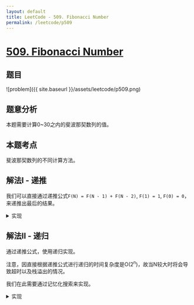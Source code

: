 ```yaml
---
layout: default
title: LeetCode - 509. Fibonacci Number
permalink: /leetcode/p509
---
```

# [509. Fibonacci Number](https://leetcode.com/problems/fibonacci-number/)

## 题目
![problem]({{ site.baseurl }}/assets/leetcode/p509.png)

## 题意分析
本题需要计算0~30之内的斐波那契数列的值。

## 本题考点
斐波那契数列的不同计算方法。

## 解法I - 递推
我们可以直接通过递推公式`F(N) = F(N - 1) + F(N - 2)`, `F(1) = 1`, `F(0) = 0`，来递推出最后的结果。

<details markdown="1">
<summary markdown="span">实现</summary>

```java
class Solution {
  public int fib(int N) {
    if (N < 2) // f(1) = 1, f(0) = 0
      return N;
    
    int fn_2 = 0, fn_1 = 1;
    
    int fn = 0;
    
    // 顺序递推
    for (int k = 2; k <= N; k++) {
      fn = fn_1 + fn_2;
      fn_2 = fn_1;
      fn_1 = fn;
    }
    
    return fn;
  } 
} 
```
</details>

## 解法II - 递归
通过递推公式，使用递归实现。

注意，因直接根据递推公式进行递归的时间复杂度是O(2<sup>n</sup>)，故当N较大时将会导致超时以及栈溢出的情况。

我们在此需要通过记忆化搜索来实现。

<details markdown="1">
<summary markdown="span">实现</summary>

```java
class Solution {
  // 定义一个Hashap，来存我们之前已经计算过的答案
  private Map<Integer, Integer> fibs = new HashMap<>();

  public int fib(int N) {
    // n = 1 与 n = 0 时，记录结果，直接返回
    if (N < 2) {
      fibs.put(N, N);
      return N;
    }

    // 如果已经计算过了，则直接返回
    Integer fn = fibs.get(N);
    if (fn != null) {
      return fn;
    }

    // 如果fn-1 与 fn-2都计算过了
    // 记录当前结果，并直接返回
    Integer fn_1 = fibs.get(N - 1), fn_2 = fibs.get(N - 2);
    if (fn_1 != null && fn_2 != null) {
      int result = fn_1 + fn_2;
      fibs.put(N, result);
      return result;
    }

    return fib(N - 1) + fib(N - 2);
  }
}
```
</details>

